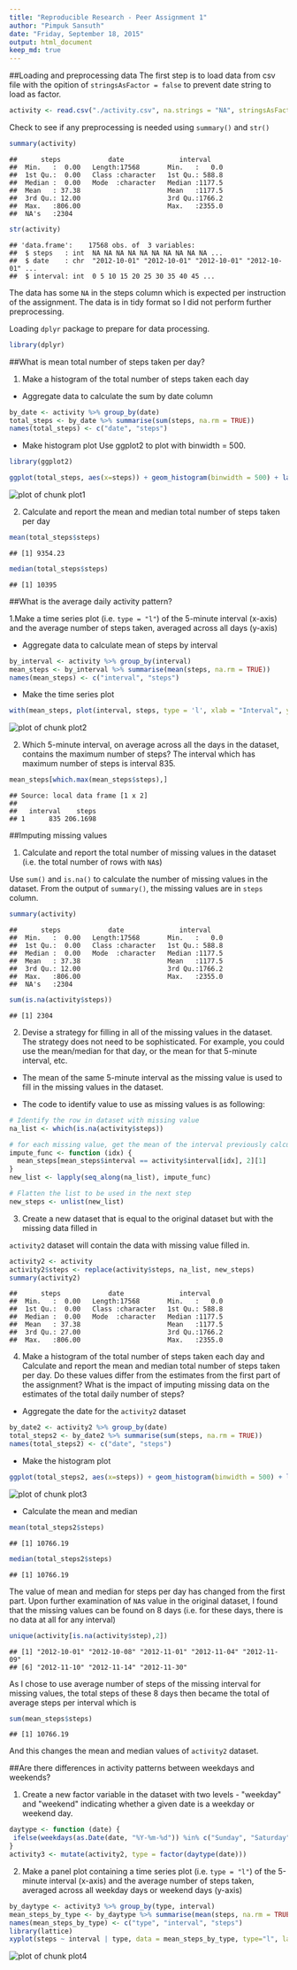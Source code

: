 ```yaml
---
title: "Reproducible Research - Peer Assignment 1"
author: "Pimpuk Sansuth"
date: "Friday, September 18, 2015"
output: html_document
keep_md: true
---
```


##Loading and preprocessing data
The first step is to load data from csv file with the opition of ```stringsAsFactor = false``` to prevent date string to load as factor.


```r
activity <- read.csv("./activity.csv", na.strings = "NA", stringsAsFactors = FALSE)
```

Check to see if any preprocessing is needed using ```summary()``` and ```str()```


```r
summary(activity)
```

```
##      steps            date              interval     
##  Min.   :  0.00   Length:17568       Min.   :   0.0  
##  1st Qu.:  0.00   Class :character   1st Qu.: 588.8  
##  Median :  0.00   Mode  :character   Median :1177.5  
##  Mean   : 37.38                      Mean   :1177.5  
##  3rd Qu.: 12.00                      3rd Qu.:1766.2  
##  Max.   :806.00                      Max.   :2355.0  
##  NA's   :2304
```

```r
str(activity)
```

```
## 'data.frame':	17568 obs. of  3 variables:
##  $ steps   : int  NA NA NA NA NA NA NA NA NA NA ...
##  $ date    : chr  "2012-10-01" "2012-10-01" "2012-10-01" "2012-10-01" ...
##  $ interval: int  0 5 10 15 20 25 30 35 40 45 ...
```

The data has some ```NA``` in the steps column which is expected per instruction of the assignment. The data is in tidy format so I did not perform further preprocessing.


Loading ```dplyr``` package to prepare for data processing.

```r
library(dplyr)
```

##What is mean total number of steps taken per day?

1. Make a histogram of the total number of steps taken each day

- Aggregate data to calculate the sum by date column

```r
by_date <- activity %>% group_by(date)
total_steps <- by_date %>% summarise(sum(steps, na.rm = TRUE))
names(total_steps) <- c("date", "steps")
```

- Make histogram plot
Use ggplot2 to plot with binwidth = 500. 

```r
library(ggplot2)
```

```r
ggplot(total_steps, aes(x=steps)) + geom_histogram(binwidth = 500) + labs(title = "Histogram for total number of steps per day")
```

![plot of chunk plot1](./figures/plot1-1.png) 

2. Calculate and report the mean and median total number of steps taken per day

```r
mean(total_steps$steps)
```

```
## [1] 9354.23
```

```r
median(total_steps$steps)
```

```
## [1] 10395
```

##What is the average daily activity pattern?

1.Make a time series plot (i.e. ```type = "l"```) of the 5-minute interval (x-axis) and the average number of steps taken, averaged across all days (y-axis)

- Aggregate data to calculate mean of steps by interval

```r
by_interval <- activity %>% group_by(interval)
mean_steps <- by_interval %>% summarise(mean(steps, na.rm = TRUE))
names(mean_steps) <- c("interval", "steps")
```

- Make the time series plot

```r
with(mean_steps, plot(interval, steps, type = 'l', xlab = "Interval", ylab = "Steps", main = "Average Daily Activity Pattern "))
```

![plot of chunk plot2](./figures/plot2-1.png) 

2. Which 5-minute interval, on average across all the days in the dataset, contains the maximum number of steps?
The interval which has maximum number of steps is interval 835.

```r
mean_steps[which.max(mean_steps$steps),]
```

```
## Source: local data frame [1 x 2]
## 
##   interval    steps
## 1      835 206.1698
```

##Imputing missing values

1. Calculate and report the total number of missing values in the dataset (i.e. the total number of rows with ```NA```s)

Use ```sum()``` and ```is.na()``` to calculate the number of missing values in the dataset. From the output of ```summary()```, the missing values are in ```steps``` column. 


```r
summary(activity)
```

```
##      steps            date              interval     
##  Min.   :  0.00   Length:17568       Min.   :   0.0  
##  1st Qu.:  0.00   Class :character   1st Qu.: 588.8  
##  Median :  0.00   Mode  :character   Median :1177.5  
##  Mean   : 37.38                      Mean   :1177.5  
##  3rd Qu.: 12.00                      3rd Qu.:1766.2  
##  Max.   :806.00                      Max.   :2355.0  
##  NA's   :2304
```

```r
sum(is.na(activity$steps))
```

```
## [1] 2304
```

2. Devise a strategy for filling in all of the missing values in the dataset. The strategy does not need to be sophisticated. For example, you could use the mean/median for that day, or the mean for that 5-minute interval, etc.

- The mean of the same 5-minute interval as the missing value is used to fill in the missing values in the dataset.

- The code to identify value to use as missing values is as following:

```r
# Identify the row in dataset with missing value
na_list <- which(is.na(activity$steps))

# for each missing value, get the mean of the interval previously calculated, the result is in list
impute_func <- function (idx) {
  mean_steps[mean_steps$interval == activity$interval[idx], 2][1]
}
new_list <- lapply(seq_along(na_list), impute_func)

# Flatten the list to be used in the next step
new_steps <- unlist(new_list)
```

3. Create a new dataset that is equal to the original dataset but with the missing data filled in

```activity2``` dataset will contain the data with missing value filled in.


```r
activity2 <- activity
activity2$steps <- replace(activity$steps, na_list, new_steps)
summary(activity2)
```

```
##      steps            date              interval     
##  Min.   :  0.00   Length:17568       Min.   :   0.0  
##  1st Qu.:  0.00   Class :character   1st Qu.: 588.8  
##  Median :  0.00   Mode  :character   Median :1177.5  
##  Mean   : 37.38                      Mean   :1177.5  
##  3rd Qu.: 27.00                      3rd Qu.:1766.2  
##  Max.   :806.00                      Max.   :2355.0
```

4. Make a histogram of the total number of steps taken each day and Calculate and report the mean and median total number of steps taken per day. Do these values differ from the estimates from the first part of the assignment? What is the impact of imputing missing data on the estimates of the total daily number of steps?

- Aggregate the date for the ```activity2``` dataset

```r
by_date2 <- activity2 %>% group_by(date)
total_steps2 <- by_date2 %>% summarise(sum(steps, na.rm = TRUE))
names(total_steps2) <- c("date", "steps")
```

- Make the histogram plot

```r
ggplot(total_steps2, aes(x=steps)) + geom_histogram(binwidth = 500) + labs(title = "Histogram for total number of steps per day (no missing value)")
```

![plot of chunk plot3](./figures/plot3-1.png) 

- Calculate the mean and median 

```r
mean(total_steps2$steps)
```

```
## [1] 10766.19
```

```r
median(total_steps2$steps)
```

```
## [1] 10766.19
```

The value of mean and median for steps per day has changed from the first part. Upon further examination of ```NA```s value in the original dataset, I found that the missing values can be found on 8 days (i.e. for these days, there is no data at all for any interval)


```r
unique(activity[is.na(activity$step),2])
```

```
## [1] "2012-10-01" "2012-10-08" "2012-11-01" "2012-11-04" "2012-11-09"
## [6] "2012-11-10" "2012-11-14" "2012-11-30"
```

As I chose to use average number of steps of the missing interval for missing values, the total steps of these 8 days then became the total of average steps per interval which is 


```r
sum(mean_steps$steps)
```

```
## [1] 10766.19
```

And this changes the mean and median values of ```activity2``` dataset.

##Are there differences in activity patterns between weekdays and weekends?

1. Create a new factor variable in the dataset with two levels - "weekday" and "weekend" indicating whether a given date is a weekday or weekend day.


```r
daytype <- function (date) {
 ifelse(weekdays(as.Date(date, "%Y-%m-%d")) %in% c("Sunday", "Saturday"), "weekend", "weekday") 
}
activity3 <- mutate(activity2, type = factor(daytype(date)))
```

2. Make a panel plot containing a time series plot (i.e. ```type = "l"```) of the 5-minute interval (x-axis) and the average number of steps taken, averaged across all weekday days or weekend days (y-axis)


```r
by_daytype <- activity3 %>% group_by(type, interval)
mean_steps_by_type <- by_daytype %>% summarise(mean(steps, na.rm = TRUE))
names(mean_steps_by_type) <- c("type", "interval", "steps")
library(lattice)
xyplot(steps ~ interval | type, data = mean_steps_by_type, type="l", layout = c(1,2), xlab = "Internval", ylab = "Number of steps")
```

![plot of chunk plot4](./figures/plot4-1.png) 

